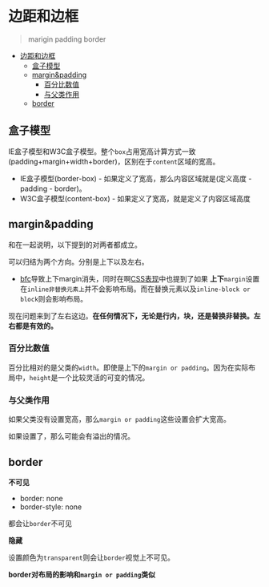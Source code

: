 # 边距和边框
> marigin padding border

<!-- TOC -->

- [边距和边框](#边距和边框)
  - [盒子模型](#盒子模型)
  - [margin&padding](#marginpadding)
    - [百分比数值](#百分比数值)
    - [与父类作用](#与父类作用)
  - [border](#border)

<!-- /TOC -->

## 盒子模型

IE盒子模型和W3C盒子模型。整个`box`占用宽高计算方式一致(padding+margin+width+border)，区别在于`content`区域的宽高。

* IE盒子模型(border-box) - 如果定义了宽高，那么内容区域就是(定义高度 - padding - border)。
* W3C盒子模型(content-box) - 如果定义了宽高，就是定义了内容区域高度

## margin&padding

和在一起说明，以下提到的对两者都成立。

可以归结为两个方向。分别是上下以及左右。

* [bfc](https://github.com/JiangWeixian/JS-Tips/blob/master/CSS/css-bfc.md)导致上下margin消失，同时在啊[CSS表现](https://github.com/JiangWeixian/JS-Books/tree/master/CSS%E6%9D%83%E5%A8%81%E6%8C%87%E5%8D%97/CSS%E5%9F%BA%E6%9C%AC%E8%A7%86%E8%A7%89%E6%A0%BC%E5%BC%8F%E5%8C%96)中也提到了如果 **上下**`margin`设置在`inline非替换元素上`并不会影响布局。而在替换元素以及`inline-block or block`则会影响布局。

现在问题来到了左右这边。**在任何情况下，无论是行内，块，还是替换非替换。左右都是有效的。**

### 百分比数值

百分比相对的是父类的`width`。即使是上下的`margin or padding`。因为在实际布局中，`height`是一个比较灵活的可变的情况。

### 与父类作用

如果父类没有设置宽高，那么`margin or padding`这些设置会扩大宽高。

如果设置了，那么可能会有溢出的情况。

## border

**不可见**

* border: none
* border-style: none

都会让`border`不可见

**隐藏**

设置颜色为`transparent`则会让`border`视觉上不可见。

**border对布局的影响和`margin or padding`类似**

